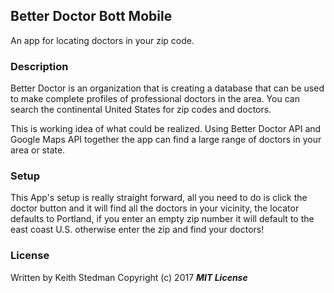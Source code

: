 ## Better Doctor Bott Mobile

An app for locating doctors in your zip code.

### Description

Better Doctor is an organization that is creating a database that can be used to make complete profiles of professional doctors in the area. You can search the continental United States for zip codes and doctors.

This is working idea of what could be realized. Using Better Doctor API and Google Maps API together the app can find a large range of doctors in your area or state.  

### Setup

This App's setup is really straight forward, all you need to do is click the doctor button and it will find all the doctors in your vicinity, the locator defaults to Portland, if you enter an empty zip number it will default to the east coast U.S. otherwise enter the zip and find your doctors!

### License

Written by Keith Stedman Copyright (c) 2017 **_MIT License_**

